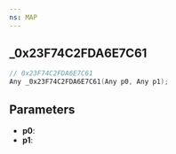 ```yaml
---
ns: MAP
---
```

## _0x23F74C2FDA6E7C61

```c
// 0x23F74C2FDA6E7C61
Any _0x23F74C2FDA6E7C61(Any p0, Any p1);
```

## Parameters
* **p0**:
* **p1**:
